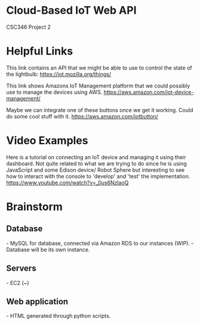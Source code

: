 # Cloud-Based IoT Web API
CSC346 Project 2

# Helpful Links
This link contains an API that we might be able to use to control the state of the lightbulb:
https://iot.mozilla.org/things/

This link shows Amazons IoT Management platform that we could possibly use to manage the devices using AWS.
https://aws.amazon.com/iot-device-management/

Maybe we can integrate one of these buttons once we get it working. Could do some cool stuff with it. https://aws.amazon.com/iotbutton/ 



# Video Examples
Here is a tutorial on connecting an IoT device and managing it using their dashboard. Not quite related to what we are trying to do since he is using JavaScript and some Edison device/ Robot Sphere but interesting to see how to interact with the console to 'develop' and 'test' the implementation.
https://www.youtube.com/watch?v=_0us6NzlaoQ



# Brainstorm
<h2> Database </h2>
- MySQL for database, connected via Amazon RDS to our instances (WIP).
- Database will be its own instance.

<h2> Servers </h2>
- EC2 (~)


<h2> Web application </h2> 
- HTML generated through python scripts. 
